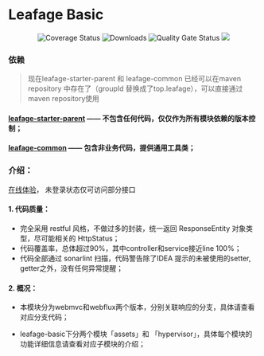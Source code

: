 # Leafage Basic

<p align="center">
 <img src="https://img.shields.io/badge/Spring%20Cloud-2022.0.1-green.svg" alt="Coverage Status">
 <img src="https://img.shields.io/badge/Spring%20Boot-3.0.4-green.svg" alt="Downloads">
 <img src="https://sonarcloud.io/api/project_badges/measure?project=little3201_leafage-basic&metric=alert_status" alt="Quality Gate Status">
 <img src="https://sonarcloud.io/api/project_badges/measure?project=little3201_leafage-basic&metric=coverage"/>
</p>

### 依赖

> 现在leafage-starter-parent 和 leafage-common 已经可以在maven repository 中存在了（groupId 替换成了top.leafage），可以直接通过maven repository使用

#### [leafage-starter-parent](https://github.com/little3201/) —— 不包含任何代码，仅仅作为所有模块依赖的版本控制；

#### [leafage-common](https://github.com/little3201/leafage-common) —— 包含非业务代码，提供通用工具类；

### 介绍：

<a target="_blank" href="https://console.abeille.top"> 在线体验</a>， 未登录状态仅可访问部分接口

#### 1. 代码质量：

- 完全采用 restful 风格，不做过多的封装，统一返回 ResponseEntity 对象类型，尽可能相关的 HttpStatus；
- 代码覆盖率，总体超过90%，其中controller和service接近line 100%；
- 代码全部通过 sonarlint 扫描，代码警告除了IDEA 提示的未被使用的setter, getter之外，没有任何异常提醒；

#### 2. 概况：

- 本模块分为webmvc和webflux两个版本，分别关联响应的分支，具体请查看对应分支代码；

- leafage-basic下分两个模块「assets」和 「hypervisor」，具体每个模块的功能详细信息请查看对应子模块的介绍；
